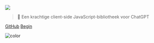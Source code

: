 <!-- _coverpage.md -->

<img class="logo" src="https://raw.githubusercontent.com/kudoai/chatgpt.js/main/media/images/chatgpt.js-logo-dark-mode-padded-7000x777.png">

> 🤖 Een krachtige client-side JavaScript-bibliotheek voor ChatGPT

[GitHub](https://github.com/KudoAI/chatgpt.js)
[Begin](#⚡-de-bibliotheek-importeren)

<!-- background color -->

![color](transparent)
